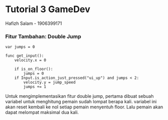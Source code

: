 # Tutorial 3 GameDev

Hafizh Salam - 1906399171

### Fitur Tambahan: Double Jump

```
var jumps = 0

func get_input():
	velocity.x = 0

	if is_on_floor():
		jumps = 0
	if Input.is_action_just_pressed("ui_up") and jumps < 2:
		velocity.y = jump_speed
		jumps += 1
```

Untuk mengimplementasikan fitur double jump, pertama dibuat sebuah variabel untuk menghitung pemain sudah lompat berapa kali. variabel ini akan reset kembali ke nol setiap pemain menyentuh floor. Lalu pemain akan dapat melompat maksimal dua kali.